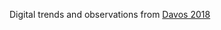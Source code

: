 Digital trends and observations from [Davos 2018](https://www.mckinsey.com/business-functions/digital-mckinsey/our-insights/digital-blog/trends-and-observations-from-davos-2018?cid=other-eml-alt-mip-mck-oth-1802&hlkid=c0bb8cebe3eb4bb397c8766ecc006fd8&hctky=10240096&hdpid=d6b48079-c396-41dd-b526-c779a4bbd927)
